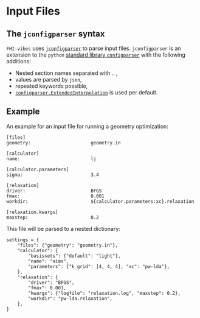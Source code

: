 Input Files
===

## The `jconfigparser` syntax

`FHI-vibes` uses [`jconfigparser`](https://pypi.org/project/jconfigparser/) to parse input files. `jconfigparser` is an extension to the `python` [standard library `configparser`](https://docs.python.org/3/library/configparser.html) with the following additions:

- Nested section names separated with `.` ,
- values are parsed by `json`,
- repeated keywords possible,
- [`configparser.ExtendedInterpolation`](https://docs.python.org/3/library/configparser.html#configparser.ExtendedInterpolation) is used per default.

## Example

An example for an input file for running a geometry optimization:

```
[files]
geometry:                      geometry.in

[calculator]
name:                          lj

[calculator.parameters]
sigma:                         3.4

[relaxation]
driver:                        BFGS
fmax:                          0.001
workdir:                       ${calculator.parameters:xc}.relaxation

[relaxation.kwargs]
maxstep:                       0.2
```

This file will be parsed to a nested dictionary:

```
settings = {
    "files": {"geometry": "geometry.in"},
    "calculator": {
        "basissets": {"default": "light"},
        "name": "aims",
        "parameters": {"k_grid": [4, 4, 4], "xc": "pw-lda"},
    },
    "relaxation": {
        "driver": "BFGS",
        "fmax": 0.001,
        "kwargs": {"logfile": "relaxation.log", "maxstep": 0.2},
        "workdir": "pw-lda.relaxation",
    },
}
```